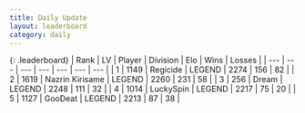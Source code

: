 ```yaml
---
title: Daily Update
layout: leaderboard
category: daily
---
```


{: .leaderboard}
| Rank | LV | Player | Division | Elo | Wins | Losses |
| --- | --- | --- | --- | --- | --- | --- |
| <span data-change="1">1</span> | 1149 | <span title="ID: 353063">Regicide</span> | LEGEND | <span data-change="31">2274</span> | <span data-change="9">156</span> | <span data-change="1">82</span> |
| <span data-change="1">2</span> | 1619 | <span title="ID: 315148">Nazrin Kirisame</span> | LEGEND | <span data-change="20">2260</span> | <span data-change="20">231</span> | <span data-change="4">58</span> |
| <span data-change="-2">3</span> | 256 | <span title="ID: 573202">Dream</span> | LEGEND | <span data-change="2">2248</span> | <span data-change="4">111</span> | <span data-change="1">32</span> |
| <span data-change="2">4</span> | 1014 | <span title="ID: 498412">LuckySpin</span> | LEGEND | <span data-change="11">2217</span> | <span data-change="1">75</span> | <span data-change="0">20</span> |
| <span data-change="-1">5</span> | 1127 | <span title="ID: 416373">GooDeat</span> | LEGEND | <span data-change="0">2213</span> | <span data-change="0">87</span> | <span data-change="0">38</span> |